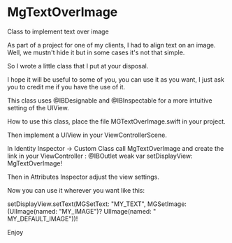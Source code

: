 # MgTextOverImage
Class to implement text over image

As part of a project for one of my clients, I had to align text on an image.
Well, we mustn't hide it but in some cases it's not that simple.

So I wrote a little class that I put at your disposal.

I hope it will be useful to some of you, you can use it as you want, I just ask you to credit me if you have the use of it.

This class uses @IBDesignable and @IBInspectable for a more intuitive setting of the UIView.

How to use this class, place the file MGTextOverImage.swift in your project.

Then implement a UIView in your ViewControllerScene.

In Identity Inspector -> Custom Class call MgTextOverImage and create the link in your ViewController : @IBOutlet weak var setDisplayView: MgTextOverImage!

Then in Attributes Inspector adjust the view settings.

Now you can use it wherever you want like this: 

setDisplayView.setText(MGSetText: "MY_TEXT", MGSetImage: (UIImage(named: "MY_IMAGE")? UIImage(named: " MY_DEFAULT_IMAGE"))!

Enjoy 
